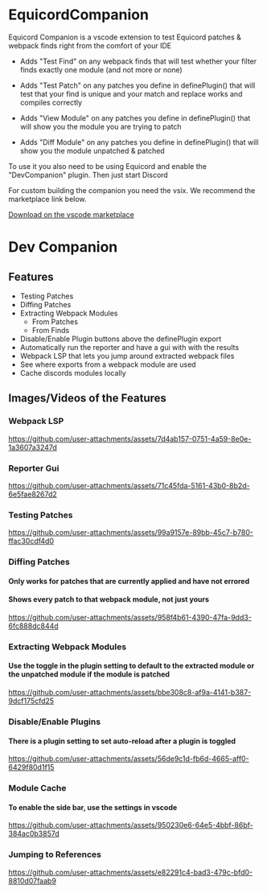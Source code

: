 # EquicordCompanion

Equicord Companion is a vscode extension to test Equicord patches & webpack finds right from the comfort of your IDE

- Adds "Test Find" on any webpack finds that will test whether your filter finds exactly one module (and not more or none)

- Adds "Test Patch" on any patches you define in definePlugin() that will test that your find is unique and your match and replace works and compiles correctly

- Adds "View Module" on any patches you define in definePlugin() that will show you the module you are trying to patch

- Adds "Diff Module" on any patches you define in definePlugin() that will show you the module unpatched & patched

To use it you also need to be using Equicord and enable the  "DevCompanion" plugin. Then just start Discord

For custom building the companion you need the vsix. We recommend the marketplace link below.

[Download on the vscode marketplace](https://marketplace.visualstudio.com/items?itemName=thororen.equicord-companion)

# Dev Companion

## Features

-   Testing Patches
-   Diffing Patches
-   Extracting Webpack Modules
    -   From Patches
    -   From Finds
-   Disable/Enable Plugin buttons above the definePlugin export
-   Automatically run the reporter and have a gui with with the results
-   Webpack LSP that lets you jump around extracted webpack files
-   See where exports from a webpack module are used
-   Cache discords modules locally

## Images/Videos of the Features

### Webpack LSP

https://github.com/user-attachments/assets/7d4ab157-0751-4a59-8e0e-1a3607a3247d

### Reporter Gui

https://github.com/user-attachments/assets/71c45fda-5161-43b0-8b2d-6e5fae8267d2

### Testing Patches

https://github.com/user-attachments/assets/99a9157e-89bb-45c7-b780-ffac30cdf4d0

### Diffing Patches
#### Only works for patches that are currently applied and have not errored
#### Shows every patch to that webpack module, not just yours

https://github.com/user-attachments/assets/958f4b61-4390-47fa-9dd3-6fc888dc844d

### Extracting Webpack Modules
#### Use the toggle in the plugin setting to default to the extracted module or the unpatched module if the module is patched

https://github.com/user-attachments/assets/bbe308c8-af9a-4141-b387-9dcf175cfd25

### Disable/Enable Plugins
#### There is a plugin setting to set auto-reload after a plugin is toggled

https://github.com/user-attachments/assets/56de9c1d-fb6d-4665-aff0-6429f80d1f15

### Module Cache
#### To enable the side bar, use the settings in vscode

https://github.com/user-attachments/assets/950230e6-64e5-4bbf-86bf-384ac0b3857d

### Jumping to References

https://github.com/user-attachments/assets/e82291c4-bad3-479c-bfd0-8810d07faab9